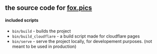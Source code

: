 ## the source code for [fox.pics](https://fox.pics/)


#### included scripts 
* `bin/build` - builds the project 
* `bin/build_cloudflare` - a build script made for cloudflare pages
* `bin/serve` - serve the project locally, for developement purposes. (not meant to be used in production)
